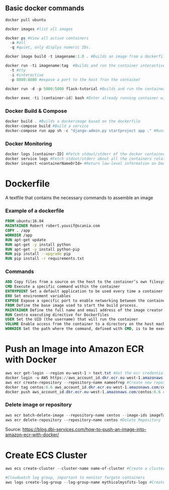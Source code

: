 ## Basic docker commands
```powershell
docker pull ubuntu

docker images #list all images

docker ps #View all active containers 
  -a #all 
  -q #quiet, only displys numeric IDs.

docker image build -t imagename:1.0 . #Builds an image from a dockerfile

docker run -ti imagename:tag  #Builds and run the container interactive
  -t #tty 
  -i #interactive
  -p 8080:8080 #expose a port to the host fron the container
  
docker run -d -p 5000:5000 flask-tutorial #Builds and run the container in the bakground 

docker exec -ti [container-id] bash #Enter already running container with bash 
```

### Docker Build & Compose
```powershell
docker build . #Builds a dockerimage based on the dockerfile
docker-compose build #Build a service
docker-compose run app sh -c "django-admin.py startproject app ." #Runs a command in shell
```

### Docker Monitoring
```Dockerfile
docker logs [container-ID] #Fetch stdout/stderr of the docker container
docker service logs #Fetch stdout/stderr about all the containers related to the service
docker inspect <containerNameOrId> #Return low-level information on Docker objects

```


# Dockerfile
A textfile that contains the necessary commands to assemble an image

### Example of a dockerfile
```Dockerfile
FROM ubuntu:16.04
MAINTAINER Robert robert.yousif@scania.com
COPY . /app
WORKDIR /app
RUN apt-get update 
RUN apt-get -y install python
RUN apt-get -y install python-pip
RUN pip install --upgrade pip
RUN pip install -r requirements.txt 
```

### Commands
```Dockerfile
ADD Copy files from a source on the host to the container’s own filesystem at the set destination
CMD Execute a specific command within the container
ENTRYPOINT Set a default application to be used every time a container is created with the image.
ENV Set environment variables
EXPOSE Expose a specific port to enable networking between the container and the outside world.
FROM Define the base image used to start the build process.
MAINTAINER Define the full name and email address of the image creator
RUN Centra executing directive for Dockerfiles
USER Set the UID (the username) that will run the container
VOLUME Enable access from the container to a directory on the host machine.
WORKDIR Set the path where the command, defined with CMD, is to be executed.
```




# Push an Image into Amazon ECR with Docker
```powershell
aws ecr get-login --region eu-west-1 > text.txt #Get the ecr credentials
docker login -u AWS https://aws_account_id.dkr.ecr.eu-west-1.amazonaws.com #Login to ECR with docker
aws ecr create-repository --repository-name nameofrep #Create new repository
docker tag centos:6.6 aws_account_id.dkr.ecr.eu-west-1.amazonaws.com/centos:6.6 #Rename the image to the ECR repository
docker push aws_account_id.dkr.ecr.eu-west-1.amazonaws.com/centos:6.6 #Push the image to ECR

```

### Delete image or repository 
```powershell
aws ecr batch-delete-image --repository-name centos --image-ids imageTag=6.6 #Delete Image
aws ecr delete-repository --repository-name centos #Delete Repository
```
Source: https://blog.dbi-services.com/how-to-push-an-image-into-amazon-ecr-with-docker/


# Create ECS Cluster
```powershell
aws ecs create-cluster --cluster-name name-of-cluster #Create a cluster in ECS

#Cloudwatch log group, important to monitor fargate containers
aws logs create-log-group --log-group-name mythicalmysfits-logs #Create new log group in cloudwatch



```

